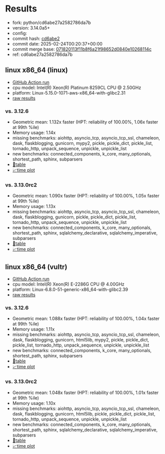# Results

- fork: python/cd6abe27a2582786da7b
- version: 3.14.0a5+
- config: 
- commit hash: [cd6abe2](https://github.com/python/cpython/commit/cd6abe2)
- commit date: 2025-02-24T00:20:37+00:00
- commit merge base: [071820113f11b8f6a21f98652d0840e10268114c](https://github.com/python/cpython/commit/071820113f11b8f6a21f98652d0840e10268114c)
- ref: cd6abe27a2582786da7b

## linux x86_64 (linux)

- [GitHub Action run](https://github.com/facebookexperimental/free-threading-benchmarking/actions/runs/13488381889)
- cpu model: Intel(R) Xeon(R) Platinum 8259CL CPU @ 2.50GHz
- platform: Linux-5.15.0-1071-aws-x86_64-with-glibc2.31
- [raw results](bm-20250224-linux-x86_64-python-cd6abe27a2582786da7b-3.14.0a5%2B-cd6abe2.json)

### vs. 3.12.6

- Geometric mean: 1.132x faster (HPT: reliability of 100.00%, 1.06x faster at 99th %ile)
- Memory usage: 1.14x
- missing benchmarks: aiohttp, asyncio_tcp, asyncio_tcp_ssl, chameleon, dask, flaskblogging, gunicorn, mypy2, pickle, pickle_dict, pickle_list, tornado_http, unpack_sequence, unpickle, unpickle_list
- new benchmarks: connected_components, k_core, many_optionals, shortest_path, sphinx, subparsers
- [📄table](bm-20250224-linux-x86_64-python-cd6abe27a2582786da7b-3.14.0a5%2B-cd6abe2-vs-3.12.6.md)
- [📈time plot](bm-20250224-linux-x86_64-python-cd6abe27a2582786da7b-3.14.0a5%2B-cd6abe2-vs-3.12.6.svg)

### vs. 3.13.0rc2

- Geometric mean: 1.090x faster (HPT: reliability of 100.00%, 1.05x faster at 99th %ile)
- Memory usage: 1.13x
- missing benchmarks: aiohttp, asyncio_tcp, asyncio_tcp_ssl, chameleon, dask, flaskblogging, gunicorn, pickle, pickle_dict, pickle_list, tornado_http, unpack_sequence, unpickle, unpickle_list
- new benchmarks: connected_components, k_core, many_optionals, shortest_path, sphinx, sqlalchemy_declarative, sqlalchemy_imperative, subparsers
- [📄table](bm-20250224-linux-x86_64-python-cd6abe27a2582786da7b-3.14.0a5%2B-cd6abe2-vs-3.13.0rc2.md)
- [📈time plot](bm-20250224-linux-x86_64-python-cd6abe27a2582786da7b-3.14.0a5%2B-cd6abe2-vs-3.13.0rc2.svg)

## linux x86_64 (vultr)

- [GitHub Action run](https://github.com/facebookexperimental/free-threading-benchmarking/actions/runs/13488381889)
- cpu model: Intel(R) Xeon(R) E-2286G CPU @ 4.00GHz
- platform: Linux-6.8.0-51-generic-x86_64-with-glibc2.39
- [raw results](bm-20250224-vultr-x86_64-python-cd6abe27a2582786da7b-3.14.0a5%2B-cd6abe2.json)

### vs. 3.12.6

- Geometric mean: 1.088x faster (HPT: reliability of 100.00%, 1.04x faster at 99th %ile)
- Memory usage: 1.11x
- missing benchmarks: aiohttp, asyncio_tcp, asyncio_tcp_ssl, chameleon, dask, flaskblogging, gunicorn, html5lib, mypy2, pickle, pickle_dict, pickle_list, tornado_http, unpack_sequence, unpickle, unpickle_list
- new benchmarks: connected_components, k_core, many_optionals, shortest_path, sphinx, subparsers
- [📄table](bm-20250224-vultr-x86_64-python-cd6abe27a2582786da7b-3.14.0a5%2B-cd6abe2-vs-3.12.6.md)
- [📈time plot](bm-20250224-vultr-x86_64-python-cd6abe27a2582786da7b-3.14.0a5%2B-cd6abe2-vs-3.12.6.svg)

### vs. 3.13.0rc2

- Geometric mean: 1.048x faster (HPT: reliability of 100.00%, 1.01x faster at 99th %ile)
- Memory usage: 1.10x
- missing benchmarks: aiohttp, asyncio_tcp, asyncio_tcp_ssl, chameleon, dask, flaskblogging, gunicorn, html5lib, pickle, pickle_dict, pickle_list, tornado_http, unpack_sequence, unpickle, unpickle_list
- new benchmarks: connected_components, k_core, many_optionals, shortest_path, sphinx, sqlalchemy_declarative, sqlalchemy_imperative, subparsers
- [📄table](bm-20250224-vultr-x86_64-python-cd6abe27a2582786da7b-3.14.0a5%2B-cd6abe2-vs-3.13.0rc2.md)
- [📈time plot](bm-20250224-vultr-x86_64-python-cd6abe27a2582786da7b-3.14.0a5%2B-cd6abe2-vs-3.13.0rc2.svg)

